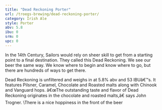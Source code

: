 ```yaml
---
title: "Dead Reckoning Porter"
url: /troegs-brewing/dead-reckoning-porter/
category: Irish Ale
style: Porter
abv: 5.8
ibu: 0
srm: 0
upc: 0
---
```

In the 14th Century, Sailors would rely on sheer skill to get from a starting point to a final destination.  They called this Dead Reckoning.  We see our beer the same way.  We know where to begin and know where to go, but there are hundreds of ways to get there.

Dead Reckoning is unfiltered and weighs in at 5.8% abv and 53 IBUâ€™s. It features Pilsner, Caramel, Chocolate and Roasted malts along with Chinook and Vanguard hops. â€œThe outstanding taste and flavor of Dead Reckoning originates in the chocolate and roasted malts,â€ says John Trogner. \There is a nice hoppiness in the front of the beer
